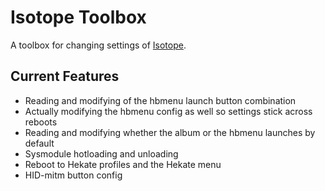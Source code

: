# Isotope Toolbox

A toolbox for changing settings of [Isotope](https://github.com/Ta180m/Isotope).

## Current Features
- Reading and modifying of the hbmenu launch button combination 
- Actually modifying the hbmenu config as well so settings stick across reboots
- Reading and modifying whether the album or the hbmenu launches by default
- Sysmodule hotloading and unloading
- Reboot to Hekate profiles and the Hekate menu
- HID-mitm button config